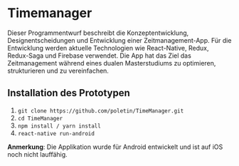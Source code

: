 # Timemanager

Dieser Programmentwurf beschreibt die Konzeptentwicklung, Designentscheidungen und Entwicklung
einer Zeitmanagement-App.
Für die Entwicklung werden aktuelle Technologien wie React-Native, Redux, Redux-Saga und
Firebase verwendet. Die App hat das Ziel das Zeitmanagement während eines dualen Masterstudiums zu
optimieren, strukturieren und zu vereinfachen.

## Installation des Prototypen

1. `git clone https://github.com/poletin/TimeManager.git`
1. `cd TimeManager`
1. `npm install / yarn install`
1. `react-native run-android`

**Anmerkung**: Die Applikation wurde für Android entwickelt und ist auf iOS noch nicht lauffähig.
